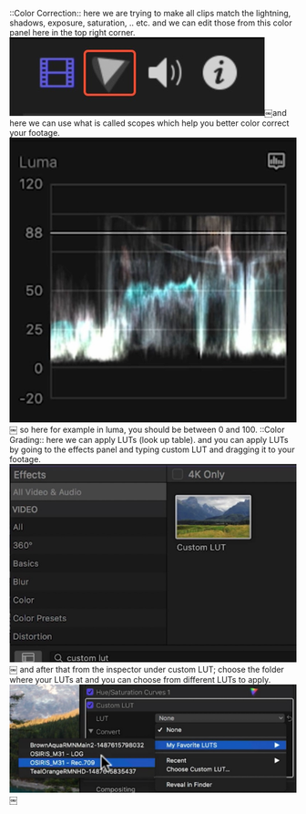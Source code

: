 ::Color Correction:: here we are trying to make all clips match the lightning, shadows, exposure, saturation, .. etc. 
and we can edit those from this color panel here in the top right corner. 
![image](7EC5123C-5FDB-493D-AE42-6EB92CB2CC68.jpg)￼and here we can use what is called scopes which help you better color correct your footage. 
![image](3E69EF9C-49B9-49F9-A91D-51DC7A639E58.jpg)￼
so here for example in luma, you should be between 0 and 100. 
::Color Grading:: here we can apply LUTs (look up table). and you can apply LUTs by going to the effects panel and typing custom LUT and dragging it to your footage. 
![image](1459BFF2-5737-46AC-88A4-36C137B59B25.jpg)￼
and after that from the inspector under custom LUT; choose the folder where your LUTs at and you can choose from different LUTs to apply. 
![image](87C0FADD-0C1C-4C11-91A0-48E55E61CC18.jpg)￼



